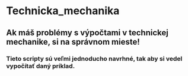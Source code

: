 # Technicka_mechanika
## Ak máš problémy s výpočtami v technickej mechanike, si na správnom mieste!
### Tieto scripty sú veľmi jednoducho navrhné, tak aby si vedel vypočítať daný príklad.
